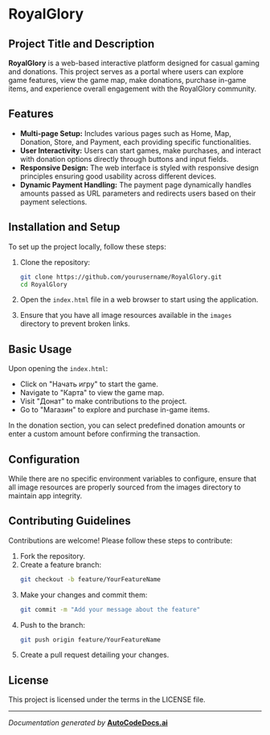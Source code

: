 # RoyalGlory

## Project Title and Description
**RoyalGlory** is a web-based interactive platform designed for casual gaming and donations. This project serves as a portal where users can explore game features, view the game map, make donations, purchase in-game items, and experience overall engagement with the RoyalGlory community.

## Features
- **Multi-page Setup:** Includes various pages such as Home, Map, Donation, Store, and Payment, each providing specific functionalities.
- **User Interactivity:** Users can start games, make purchases, and interact with donation options directly through buttons and input fields.
- **Responsive Design:** The web interface is styled with responsive design principles ensuring good usability across different devices.
- **Dynamic Payment Handling:** The payment page dynamically handles amounts passed as URL parameters and redirects users based on their payment selections.

## Installation and Setup
To set up the project locally, follow these steps:
1. Clone the repository:
   ```bash
   git clone https://github.com/yourusername/RoyalGlory.git
   cd RoyalGlory
   ```

2. Open the `index.html` file in a web browser to start using the application.

3. Ensure that you have all image resources available in the `images` directory to prevent broken links.

## Basic Usage
Upon opening the `index.html`:
- Click on "Начать игру" to start the game.
- Navigate to "Карта" to view the game map.
- Visit "Донат" to make contributions to the project.
- Go to "Магазин" to explore and purchase in-game items.

In the donation section, you can select predefined donation amounts or enter a custom amount before confirming the transaction.

## Configuration
While there are no specific environment variables to configure, ensure that all image resources are properly sourced from the images directory to maintain app integrity.

## Contributing Guidelines
Contributions are welcome! Please follow these steps to contribute:
1. Fork the repository.
2. Create a feature branch:
   ```bash
   git checkout -b feature/YourFeatureName
   ```
3. Make your changes and commit them:
   ```bash
   git commit -m "Add your message about the feature"
   ```
4. Push to the branch:
   ```bash
   git push origin feature/YourFeatureName
   ```
5. Create a pull request detailing your changes.

## License
This project is licensed under the terms in the LICENSE file.

---
*Documentation generated by* **[AutoCodeDocs.ai](https://autocodedocs.ai)**
